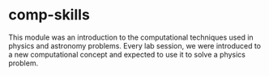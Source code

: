 # comp-skills
This module was an introduction to the computational techniques used in physics and astronomy problems. Every lab session, we were introduced to a new computational concept and expected to use it to solve a physics problem.
